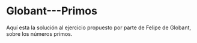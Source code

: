 # Globant---Primos
Aquí esta la solución al ejercicio propuesto por parte de Felipe de Globant, sobre los números primos.
